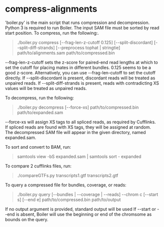 compress-alignments
===================

'boiler.py' is the main script that runs compression and decompression. Python 3 is required to run Boiler. The input SAM file must be sorted by read start position.
To compress, run the following:.

> ./boiler.py compress [--frag-len-z-cutoff 0.125] [--split-discordant] [--split-diff-strands] [--preprocess tophat | stringtie] path/to/alignments.sam path/to/compressed.bin

--frag-len-z-cutoff sets the z-score for paired-end read lengths at which to set the cutoff for placing mates in different bundles. 0.125 seems to be a good z-score. Alternatively, you can use --frag-len-cutoff to set the cutoff directly.
If --split-discordant is present, discordant reads will be treated as unpaired reads.
If --split-diff-strands is present, reads with contradicting XS values will be treated as unpaired reads.


To decompress, run the following:

> ./boiler.py decompress [--force-xs] path/to/compressed.bin path/to/expanded.sam

--force-xs will assign XS tags to all spliced reads, as required by Cufflinks. If spliced reads are found with XS tags, they will be assigned at random.
The decompressed SAM file will appear in the given directory, named expanded.sam.


To sort and convert to BAM, run:
> samtools view -bS expanded.sam | samtools sort - expanded

To compare 2 cufflinks files, run:
> ./compareGTFs.py transcripts1.gtf transcripts2.gtf


To query a compressed file for bundles, coverage, or reads:

> ./boiler.py query [--bundles | --coverage | --reads] --chrom c [--start s] [--end e] path/to/compressed.bin path/to/output

If no output argument is provided, standard output will be used
If --start or --end is absent, Boiler will use the beginning or end of the chromsome as bounds on the query.
